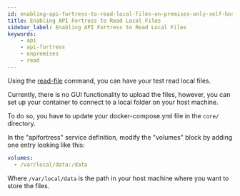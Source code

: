 ```yaml
---
id: enabling-api-fortress-to-read-local-files-on-premises-only-self-hosted
title: Enabling API Fortress to Read Local Files
sidebar_label: Enabling API Fortress to Read Local Files
keywords:
    - api
    - api-fortress
    - onpremises
    - read
---
```


Using the [read-file](/api-testing/reference/read-file) command, you can have your test read local files.

Currently, there is no GUI functionality to upload the files, however, you can set up your container to connect to a local folder on your host machine.

To do so, you have to update your docker-compose.yml file in the `core/` directory.

In the "apifortress" service definition, modify the "volumes" block by adding one entry looking like this:

```yaml
volumes:
  - /var/local/data:/data
```

Where `/var/local/data` is the path in your host machine where you want to store the files.
